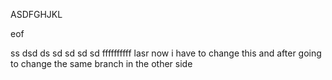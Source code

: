 ASDFGHJKL

eof

ss
dsd
ds
sd
sd
sd
sd
ffffffffff
lasr
now i have to change this and after going to change the same branch in the other side
